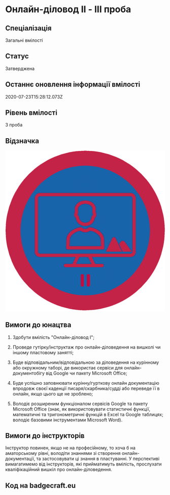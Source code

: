 # Онлайн-діловод II - ІІІ проба

## Спеціалізація

Загальні вмілості

## Статус

Затверджена

## Останнє оновлення інформації вмілості

2020-07-23T15:28:12.073Z

## Рівень вмілості

3 проба

## Відзначка

![Відзначка](../images/Onlain_dilovod_II/__-_____________2.jpg)

## Вимоги до юнацтва

<ol><li><p>Здобути вмілість "Онлайн-діловод I";</p></li><li><p>Проведе гутірку/інструктаж про онлайн-діловедення на вишколі чи іншому пластовому занятті;</p></li><li><p>Буде відповідальним/відповідальною за діловедення на курінному або окружному таборі, де використає сервіси для онлайн-документобігу від Google чи пакету Microsoft Office;</p></li><li><p>Буде успішно заповнювати курінну/гурткову онлайн документацію впродовж своєї каденції писаря/скарбника/судді або переведе її в онлайн, якщо цього ще не зроблено;</p></li><li><p>Володіє розширеним функціоналом сервісів Google та пакету Microsoft Office (знає, як використовувати статистичні функції, математичні та тригонометричні функцій в Excel та Google таблицях; володіє базовими інструментами Microsoft Word).</p></li></ol>

## Вимоги до інструкторів

Інструктор повинен, якщо не на професійному, то хоча б на аматорському рівні, володіти знаннями зі створення онлайн-документації, та застосовувати ці знання в пластуванні. У перспективі вимагатимемо від інструкторів, які прийматимуть вмілість, прослухати кваліфікаційний вишкіл про онлайн-діловедення.

## Код на badgecraft.eu


